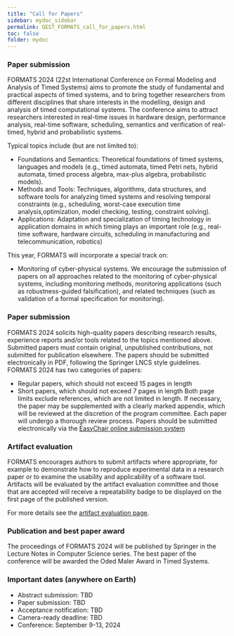 ```yaml
---
title: "Call for Papers"
sidebar: mydoc_sidebar
permalink: QEST_FORMATS_call_for_papers.html
toc: false 
folder: mydoc
---
```

### Paper submission
FORMATS 2024 (22st International Conference on Formal Modeling and Analysis of Timed Systems) aims to promote the study of fundamental and practical aspects of timed systems, and to bring together researchers from different disciplines that share interests in the modelling, design and analysis of timed computational systems. The conference aims to attract researchers interested in real-time issues in hardware design, performance analysis, real-time software, scheduling, semantics and verification of real-timed, hybrid and probabilistic systems.

Typical topics include (but are not limited to):
* Foundations and Semantics: Theoretical foundations of timed systems, languages and models (e.g., timed automata, timed Petri nets, hybrid automata, timed process algebra, max-plus algebra, probabilistic models).
* Methods and Tools: Techniques, algorithms, data structures, and software tools for analyzing timed systems and resolving temporal constraints (e.g., scheduling, worst-case execution time analysis,optimization, model checking, testing, constraint solving).
* Applications: Adaptation and specialization of timing technology in application domains in which timing plays an important role (e.g., real-time software, hardware circuits, scheduling in manufacturing and telecommunication, robotics)

This year, FORMATS will incorporate a special track on:
* Monitoring of cyber-physical systems. We encourage the submission of papers on all approaches related to the monitoring of cyber-physical systems, including monitoring methods, monitoring applications (such as robustness-guided falsification), and related techniques (such as validation of a formal specification for monitoring).

### Paper submission
FORMATS 2024 solicits high-quality papers describing research results, experience reports and/or tools related to the topics mentioned above. Submitted papers must contain original, unpublished contributions, not submitted for publication elsewhere. The papers should be submitted electronically in PDF, following the Springer LNCS style guidelines. FORMATS 2024 has two categories of papers:
* Regular papers, which should not exceed 15 pages in length
* Short papers, which should not exceed 7 pages in length
Both page limits exclude references, which are not limited in length. If necessary, the paper may be supplemented with a clearly marked appendix, which will be reviewed at the discretion of the program committee. Each paper will undergo a thorough review process. Papers should be submitted electronically via the <a href=""  target="_blank">EasyChair online submission system</a>

### Artifact evaluation
FORMATS encourages authors to submit artifacts where appropriate, for example to demonstrate how to reproduce experimental data in a research paper or to examine the usability and applicability of a software tool. Artifacts will be evaluated by the artifact evaluation committee and those that are accepted will receive a repeatability badge to be displayed on the first page of the published version.

For more details see the [artifact evaluation page](FORMATS_artifact_evaluation_process.html).

### Publication and best paper award
The proceedings of FORMATS 2024 will be published by Springer in the Lecture Notes in Computer Science series. The best paper of the conference will be awarded the Oded Maler Award in Timed Systems.

### Important dates (anywhere on Earth)
* Abstract submission: TBD
* Paper submission: TBD
* Acceptance notification: TBD
* Camera-ready deadline: TBD
* Conference: September 9-13, 2024
